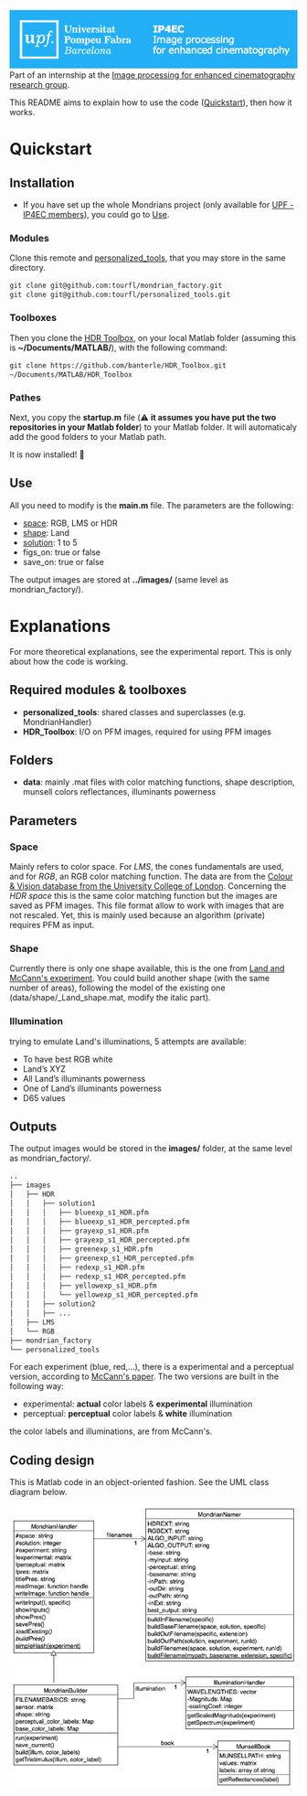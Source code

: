 ![IP4EC](doc/ip4ec.png)  
Part of an internship at the [Image processing for enhanced cinematography research group](http://ip4ec.upf.edu).

This README aims to explain how to use the code \([Quickstart](#quickstart)\), then how it works.

# Quickstart

## Installation

- If you have set up the whole Mondrians project (only available for [UPF - IP4EC members](http://ip4ec.upf.edu)), you could go to [Use](#use).

### Modules
Clone this remote and [personalized_tools](https://github.com/tourfl/personalized_tools), that you may store in the same directory.

```
git clone git@github.com:tourfl/mondrian_factory.git  
git clone git@github.com:tourfl/personalized_tools.git
```

### Toolboxes

Then you clone the [HDR Toolbox](https://github.com/banterle/HDR_Toolbox), on your local Matlab folder (assuming this is **~/Documents/MATLAB/**), with the following command:

```
git clone https://github.com/banterle/HDR_Toolbox.git ~/Documents/MATLAB/HDR_Toolbox
```

### Pathes
Next, you copy the **startup.m** file (:warning: **it assumes you have put the two repositories in your Matlab folder**) to your Matlab folder. It will automaticaly add the good folders to your Matlab path.

It is now installed! :camel:

## Use

All you need to modify is the **main.m** file. The parameters are the following:

- [space](#space): RGB, LMS or HDR
- [shape](#shape): Land
- [solution](#illumination): 1 to 5
- figs_on: true or false
- save_on: true or false

The output images are stored at **../images/** (same level as mondrian_factory/).

# Explanations

For more theoretical explanations, see the experimental report. This is only about how the code is working.

## Required modules & toolboxes

- **personalized\_tools**: shared classes and superclasses (e.g. MondrianHandler)
- **HDR\_Toolbox**: I/O on PFM images, required for using PFM images

## Folders

- **data**: mainly .mat files with color matching functions, shape description, munsell colors reflectances, illuminants powerness

## Parameters

### Space
Mainly refers to color space. For _LMS_, the cones fundamentals are used, and for _RGB_, an RGB color matching function. The data are from the [Colour & Vision database from the University College of London](http://www.cvrl.org).
Concerning the _HDR space_ this is the same color matching function but the images are saved as PFM images. This file format allow to work with images that are not rescaled. Yet, this is mainly used because an algorithm (private) requires PFM as input.

### Shape
Currently there is only one shape available, this is the one from [Land and McCann's experiment](http://www.mccannimaging.com/Retinex/Publications_files/77LandSciAm.pdf).
You could build another shape (with the same number of areas), following the model of the existing one (data/shape/_Land_shape.mat, modify the italic part).

### Illumination
trying to emulate Land's illuminations, 5 attempts are available:

- To have best RGB white
- Land’s XYZ
- All Land’s illuminants powerness
- One of Land’s illuminants powerness
- D65 values

## Outputs

The output images would be stored in the **images/** folder, at the same level as mondrian_factory/.

```
..  
├── images  
│   ├── HDR  
│   │   ├── solution1  
│   │   │   ├── blueexp_s1_HDR.pfm  
│   │   │   ├── blueexp_s1_HDR_percepted.pfm  
│   │   │   ├── grayexp_s1_HDR.pfm  
│   │   │   ├── grayexp_s1_HDR_percepted.pfm  
│   │   │   ├── greenexp_s1_HDR.pfm  
│   │   │   ├── greenexp_s1_HDR_percepted.pfm  
│   │   │   ├── redexp_s1_HDR.pfm  
│   │   │   ├── redexp_s1_HDR_percepted.pfm  
│   │   │   ├── yellowexp_s1_HDR.pfm  
│   │   │   └── yellowexp_s1_HDR_percepted.pfm  
│   │   ├── solution2  
│   │   ├── ...  
│   ├── LMS  
│   └── RGB  
├── mondrian_factory  
└── personalized_tools  
```

For each experiment (blue, red,...), there is a experimental and a perceptual version, according to [McCann's paper](http://www.mcimg.us/Color/Color_Mondrians_files/76MMT%20VisRes.pdf).
The two versions are built in the following way:

- experimental: **actual** color labels & **experimental** illumination
- perceptual: **perceptual** color labels & **white** illumination

the color labels and illuminations, are from McCann's.

## Coding design

This is Matlab code in an object-oriented fashion. See the UML class diagram below.

![UML Class Diagram](doc/factory_classes.png)
